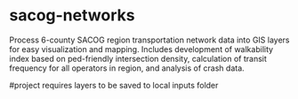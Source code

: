 # sacog-networks
Process 6-county SACOG region transportation network data into GIS layers for easy visualization and mapping. Includes development of walkability index based on ped-friendly intersection density, calculation of transit frequency for all operators in region, and analysis of crash data.

#project requires layers to be saved to local inputs folder

